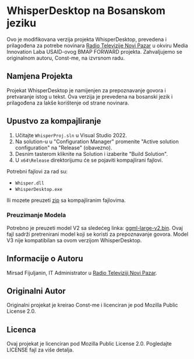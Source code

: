 # WhisperDesktop na Bosanskom jeziku 

Ovo je modifikovana verzija projekta WhisperDesktop, prevedena i prilagođena za potrebe novinara [Radio Televizije Novi Pazar](https://rtvnp.rs) u okviru Media Innovation Laba USAID-ovog BMAP FORWARD projekta. Zahvaljujemo se originalnom autoru, Const-me, na izvrsnom radu.

## Namjena Projekta

Projekat WhisperDesktop je namijenjen za prepoznavanje govora i pretvaranje istog u tekst. Ova verzija je prevedena na bosanski jezik i prilagođena za lakše korištenje od strane novinara.

## Upustvo za kompajliranje

1. Učitajte `WhisperProj.sln` u Visual Studio 2022.
2. Na solution-u u "Configuration Manager" promenite "Active solution configuration" na "Release" (obavezno).
3. Desnim tasterom kliknite na Solution i izaberite "Build Solution".
4. U `x64\Release` direktorijumu će se pojaviti kompajlirani fajlovi.

Potrebni fajlovi za rad su:
- `Whisper.dll`
- `WhisperDesktop.exe`

Ili mozete preuzeti [zip](https://github.com/mirsadf/WhisperProj/releases/download/v1.0.0/WhisperDesktop.zip) sa kompajliranim fajlovima.

### Preuzimanje Modela

Potrebno je preuzeti model V2 sa sledećeg linka: [ggml-large-v2.bin](https://huggingface.co/ggerganov/whisper.cpp/blob/main/ggml-large-v2.bin). Ovaj fajl sadrži pretrenirani model koji se koristi za prepoznavanje govora.
Model V3 nije kompatibilan sa ovom verzijom WhisperDesktop.

## Informacije o Autoru

Mirsad Fijuljanin, IT Administrator u [Radio Televiziji Novi Pazar](https://rtvnp.rs).

## Originalni Autor

Originalni projekat je kreirao Const-me i licenciran je pod Mozilla Public License 2.0.

## Licenca

Ovaj projekat je licenciran pod Mozilla Public License 2.0. Pogledajte LICENSE fajl za više detalja.
